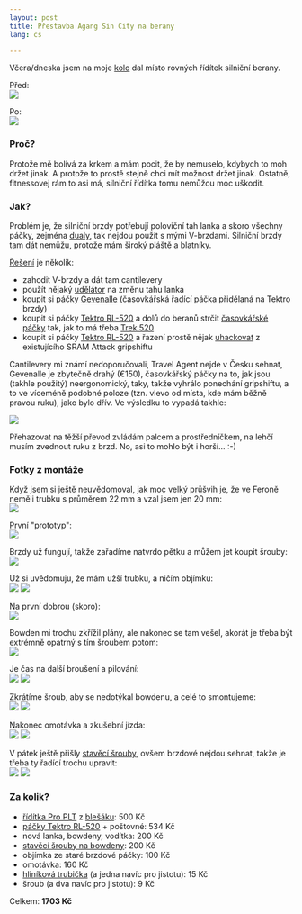 ```yaml
---
layout: post
title: Přestavba Agang Sin City na berany
lang: cs

---
```


[berany_final_detail]: http://store.lisk.in/tmp/perm/berany_final_detail.jpg
[berany_final_detail_small]: http://store.lisk.in/tmp/perm/berany_final_detail_small.jpg
[berany_final]: http://store.lisk.in/tmp/perm/berany_final.jpg
[berany_final_small]: http://store.lisk.in/tmp/perm/berany_final_small.jpg
[berany_packy1]: http://store.lisk.in/tmp/perm/berany_packy1.jpg
[berany_packy1_small]: http://store.lisk.in/tmp/perm/berany_packy1_small.jpg
[berany_packy2]: http://store.lisk.in/tmp/perm/berany_packy2.jpg
[berany_packy2_small]: http://store.lisk.in/tmp/perm/berany_packy2_small.jpg
[berany_puvodni]: http://store.lisk.in/tmp/perm/berany_puvodni.jpg
[berany_puvodni_small]: http://store.lisk.in/tmp/perm/berany_puvodni_small.jpg
[berany_singlespeed]: http://store.lisk.in/tmp/perm/berany_singlespeed.jpg
[berany_singlespeed_small]: http://store.lisk.in/tmp/perm/berany_singlespeed_small.jpg
[berany_uchyt1]: http://store.lisk.in/tmp/perm/berany_uchyt1.jpg
[berany_uchyt1_small]: http://store.lisk.in/tmp/perm/berany_uchyt1_small.jpg
[berany_uchyt2]: http://store.lisk.in/tmp/perm/berany_uchyt2.jpg
[berany_uchyt2_small]: http://store.lisk.in/tmp/perm/berany_uchyt2_small.jpg
[berany_uchyt3]: http://store.lisk.in/tmp/perm/berany_uchyt3.jpg
[berany_uchyt3_small]: http://store.lisk.in/tmp/perm/berany_uchyt3_small.jpg
[berany_uchyt4]: http://store.lisk.in/tmp/perm/berany_uchyt4.jpg
[berany_uchyt4_small]: http://store.lisk.in/tmp/perm/berany_uchyt4_small.jpg
[berany_uchyt5]: http://store.lisk.in/tmp/perm/berany_uchyt5.jpg
[berany_uchyt5_small]: http://store.lisk.in/tmp/perm/berany_uchyt5_small.jpg
[berany_uchyt6]: http://store.lisk.in/tmp/perm/berany_uchyt6.jpg
[berany_uchyt6_small]: http://store.lisk.in/tmp/perm/berany_uchyt6_small.jpg
[berany_uchyt7]: http://store.lisk.in/tmp/perm/berany_uchyt7.jpg
[berany_uchyt7_small]: http://store.lisk.in/tmp/perm/berany_uchyt7_small.jpg
[berany_uchyt8]: http://store.lisk.in/tmp/perm/berany_uchyt8.jpg
[berany_uchyt8_small]: http://store.lisk.in/tmp/perm/berany_uchyt8_small.jpg
[berany_barrel1]: http://store.lisk.in/tmp/perm/berany_barrel1.jpg
[berany_barrel1_small]: http://store.lisk.in/tmp/perm/berany_barrel1_small.jpg
[berany_barrel2]: http://store.lisk.in/tmp/perm/berany_barrel2.jpg
[berany_barrel2_small]: http://store.lisk.in/tmp/perm/berany_barrel2_small.jpg

Včera/dneska jsem na moje [kolo][sincity] dal místo rovných řídítek silniční
berany.

Před:  
[![][berany_puvodni_small]][berany_puvodni]

Po:  
[![][berany_final_small]][berany_final]

[sincity]: http://www.agang.eu/2010/city-bike/sincity.htm

### Proč?

Protože mě bolívá za krkem a mám pocit, že by nemuselo, kdybych to moh držet
jinak. A protože to prostě stejně chci mít možnost držet jinak. Ostatně,
fitnessovej rám to asi má, silniční řídítka tomu nemůžou moc uškodit.

### Jak?

Problém je, že silniční brzdy potřebují poloviční tah lanka a skoro všechny
páčky, zejména [dualy][], tak nejdou použít s mými V-brzdami. Silniční brzdy
tam dát nemůžu, protože mám široký pláště a blatníky.

[Řešení][dropvbrake] je několik:

  - zahodit V-brzdy a dát tam cantilevery
  - použít nějaký [udělátor][travelagent] na změnu tahu lanka
  - koupit si páčky [Gevenalle][] (časovkářská řadící páčka přidělaná na
    Tektro brzdy)
  - koupit si páčky [Tektro RL-520][rl520] a dolů do beranů strčit
    [časovkářské páčky][sl-bs77] tak, jak to má třeba [Trek 520][trek520]
  - koupit si páčky [Tektro RL-520][rl520] a řazení prostě nějak
    [uhackovat][rohloff] z existujícího SRAM Attack gripshiftu

Cantilevery mi známí nedoporučovali, Travel Agent nejde v Česku sehnat,
Gevenalle je zbytečně drahý (€150), časovkářský páčky na to, jak jsou (takhle
použitý) neergonomický, taky, takže vyhrálo ponechání gripshiftu, a to ve
víceméně podobné poloze (tzn. vlevo od místa, kde mám běžně pravou ruku), jako
bylo dřív. Ve výsledku to vypadá takhle:

[![][berany_final_detail_small]][berany_final_detail]

Přehazovat na těžší převod zvládám palcem a prostředníčkem, na lehčí musím
zvednout ruku z brzd. No, asi to mohlo být i horší... :-)

[dualy]: http://en.wikipedia.org/wiki/Shimano_Total_Integration
[dropvbrake]: http://www.phred.org/~alex/bikes/brakes.html
[travelagent]: http://problemsolversbike.com/products/travel_agents/
[Gevenalle]: http://gevenalle.com/product-category/shifters/
[sl-bs77]: http://www.jensonusa.com/Shimano-SL-BS77-9-SPEED-Bar-End-Shifters
[trek520]: http://www.trekbikes.com/us/en/bikes/road/touring/520/
[rohloff]: http://cyclingabout.com/rohloff-hubs-with-drop-handlebars/

### Fotky z montáže

Když jsem si ještě neuvědomoval, jak moc velký průšvih je, že ve Feroně neměli
trubku s průměrem 22 mm a vzal jsem jen 20 mm:  
[![][berany_packy1_small]][berany_packy1]

První "prototyp":  
[![][berany_packy2_small]][berany_packy2]

Brzdy už fungují, takže zařadíme natvrdo pětku a můžem jet koupit šrouby:  
[![][berany_singlespeed_small]][berany_singlespeed]

Už si uvědomuju, že mám užší trubku, a ničím objímku:  
[![][berany_uchyt1_small]][berany_uchyt1]
[![][berany_uchyt2_small]][berany_uchyt2]

Na první dobrou (skoro):  
[![][berany_uchyt3_small]][berany_uchyt3]

Bowden mi trochu zkřížil plány, ale nakonec se tam vešel, akorát je třeba být
extrémně opatrný s tím šroubem potom:  
[![][berany_uchyt4_small]][berany_uchyt4]

Je čas na další broušení a pilování:  
[![][berany_uchyt5_small]][berany_uchyt5]
[![][berany_uchyt6_small]][berany_uchyt6]

Zkrátíme šroub, aby se nedotýkal bowdenu, a celé to smontujeme:  
[![][berany_uchyt7_small]][berany_uchyt7]
[![][berany_uchyt8_small]][berany_uchyt8]

Nakonec omotávka a zkušební jízda:  
[![][berany_final_detail_small]][berany_final_detail]
[![][berany_final_small]][berany_final]

V pátek ještě přišly [stavěcí šrouby][token], ovšem brzdové nejdou sehnat,
takže je třeba ty řadící trochu upravit:  
[![][berany_barrel1_small]][berany_barrel1]
[![][berany_barrel2_small]][berany_barrel2]

### Za kolik?

  - [řídítka Pro PLT][proplt] z [blešáku][blesak]: 500 Kč
  - [páčky Tektro RL-520][rl520] + poštovné: 534 Kč
  - nová lanka, bowdeny, vodítka: 200 Kč
  - [stavěcí šrouby na bowdeny][token]: 200 Kč
  - objímka ze staré brzdové páčky: 100 Kč
  - omotávka: 160 Kč
  - [hliníková trubička][trubka] (a jedna navíc pro jistotu): 15 Kč
  - šroub (a dva navíc pro jistotu): 9 Kč

[proplt]: http://www.wiggle.com/pro-plt-2014-alloy-road-handlebar/
[blesak]: https://www.facebook.com/events/869841896392719/
[rl520]: http://www.wiggle.com/tektro-rl520-drop-bar-brake-lever/
[trubka]: http://www.ferona.cz/cze/katalog/detail.php?id=25430
[token]: http://dily.maxbike.cz/eshop/staveci-doraz-bowdenu-token-cerne-2ks

Celkem: **1703 Kč**
